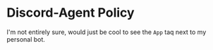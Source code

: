 # Discord-Agent Policy
I'm not entirely sure, would just be cool to see the `App` taq next to my personal bot.
